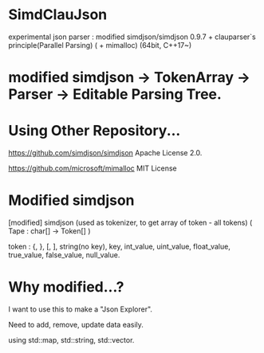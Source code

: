 # SimdClauJson
experimental json parser : modified simdjson/simdjson 0.9.7 + clauparser`s principle(Parallel Parsing) ( + mimalloc) 
(64bit, C++17~)
# modified simdjson -> TokenArray -> Parser -> Editable Parsing Tree.

# Using Other Repository...
https://github.com/simdjson/simdjson  Apache License 2.0.

https://github.com/microsoft/mimalloc   MIT License

# Modified simdjson
[modified] simdjson (used as tokenizer, to get array of token - all tokens)  ( Tape : char[] -> Token[] )

token : {, }, [, ], string(no key), key, int_value, uint_value, float_value, true_value, false_value, null_value.

# Why modified...? 
I want to use this to make a "Json Explorer".

Need to add, remove, update data easily.

using std::map, std::string, std::vector.

